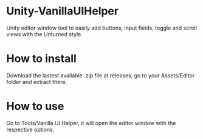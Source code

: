 # Unity-VanillaUIHelper
Unity editor window tool to easily add buttons, input fields, toggle and scroll views with the Unturned style.

# How to install
Download the lastest available .zip file at releases, go to your Assets/Editor folder and extract there.

# How to use
Go to Tools/Vanilla UI Helper, it will open the editor window with the respective options.
